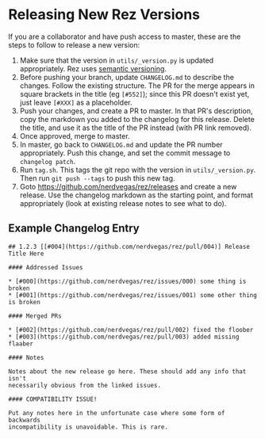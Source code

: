 # Releasing New Rez Versions

If you are a collaborator and have push access to master, these are the steps to
follow to release a new version:

1. Make sure that the version in `utils/_version.py` is updated appropriately.
   Rez uses [semantic versioning](https://semver.org/).
1. Before pushing your branch, update `CHANGELOG.md` to describe the changes. Follow
   the existing structure. The PR for the merge appears in square brackets in the
   title (eg `[#552]`); since this PR doesn't exist yet, just leave `[#XXX]` as a
   placeholder.
2. Push your changes, and create a PR to master. In that PR's description, copy
   the markdown you added to the changelog for this release. Delete the title,
   and use it as the title of the PR instead (with PR link removed).
3. Once approved, merge to master.
4. In master, go back to `CHANGELOG.md` and update the PR number appropriately.
   Push this change, and set the commit message to `changelog patch`.
5. Run `tag.sh`. This tags the git repo with the version in `utils/_version.py`.
   Then run `git push --tags` to push this new tag.
6. Goto https://github.com/nerdvegas/rez/releases and create a new release. Use
   the changelog markdown as the starting point, and format appropriately (look
   at existing release notes to see what to do).

## Example Changelog Entry

```
## 1.2.3 [[#004](https://github.com/nerdvegas/rez/pull/004)] Release Title Here

#### Addressed Issues

* [#000](https://github.com/nerdvegas/rez/issues/000) some thing is broken
* [#001](https://github.com/nerdvegas/rez/issues/001) some other thing is broken

#### Merged PRs

* [#002](https://github.com/nerdvegas/rez/pull/002) fixed the floober
* [#003](https://github.com/nerdvegas/rez/pull/003) added missing flaaber

#### Notes

Notes about the new release go here. These should add any info that isn't
necessarily obvious from the linked issues.

#### COMPATIBILITY ISSUE!

Put any notes here in the unfortunate case where some form of backwards
incompatibility is unavoidable. This is rare.
```
